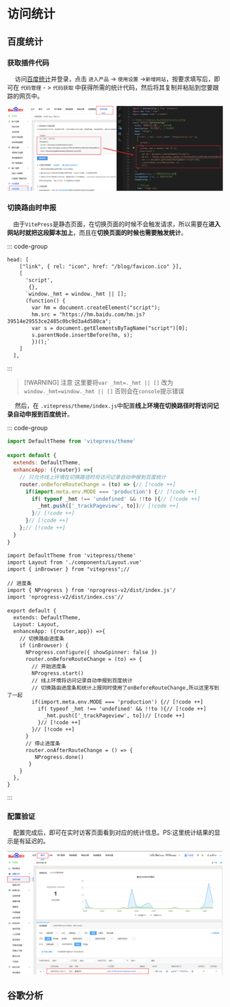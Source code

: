 # 访问统计

## 百度统计

### 获取插件代码

​	　访问[百度统计](https://tongji.baidu.com/web5/10000673844/welcome/login)并登录，点击 `进入产品` -> `使用设置` ->`新增网站`，按要求填写后，即可在 `代码管理` - > `代码获取` 中获得所需的统计代码，然后将其复制并粘贴到您要跟踪的网页中。

![image-20250302145702439](./images/image-20250302145702439.png)



### 切换路由时申报

​	　由于`VitePress`是静态页面，在切换页面的时候不会触发请求，所以需要在**进入网站时就把这段脚本加上**，而且在**切换页面的时候也需要触发统计**。

::: code-group

```js{3-13} [.vitepress/config.ts]
head: [
    ["link", { rel: "icon", href: "/blog/favicon.ico" }],
    [
      'script',
       {},
      `window._hmt = window._hmt || [];
      (function() { 
        var hm = document.createElement("script"); 
        hm.src = "https://hm.baidu.com/hm.js?39514e29553ce2485c0bc9d3a4d580ca";
        var s = document.getElementsByTagName("script")[0]; 
        s.parentNode.insertBefore(hm, s);
        })();`
    ]
  ],
```

:::

> [!WARNING] 注意
> 这里要将`var _hmt=._hmt || []` 改为 `window._hmt=window._hmt || []` 否则会在`console`提示错误

​	　然后，在 `.vitepress/theme/index.js`中配置**线上环境在切换路径时将访问记录自动申报到百度统计**。

::: code-group

```js [.vitepress/theme/index.js]
import DefaultTheme from 'vitepress/theme'

export default {
  extends: DefaultTheme,
  enhanceApp: ({router}) =>{
    // 只允许线上环境在切换路径时将访问记录自动申报到百度统计
    router.onBeforeRouteChange = (to) => {// [!code ++]
      if(import.meta.env.MODE === 'production') {// [!code ++]
        if( typeof _hmt !== 'undefined' && !!to ){// [!code ++]
          _hmt.push(['_trackPageview', to])// [!code ++]
        }// [!code ++]
      }// [!code ++]
    };// [!code ++]
  }
}
```



```js[参考写法]
import DefaultTheme from 'vitepress/theme'
import Layout from './components/Layout.vue'
import { inBrowser } from "vitepress";//

// 进度条
import { NProgress } from 'nprogress-v2/dist/index.js'/
import 'nprogress-v2/dist/index.css'// 

export default {
  extends: DefaultTheme,
  Layout: Layout,
  enhanceApp: ({router,app}) =>{
    // 切换路由进度条
    if (inBrowser) {
      NProgress.configure({ showSpinner: false }) 
      router.onBeforeRouteChange = (to) => {
        // 开始进度条
        NProgress.start()
        // 线上环境将访问记录自动申报到百度统计
        // 切换路由进度条和统计上报同时使用了onBeforeRouteChange,所以这里写到了一起
        if(import.meta.env.MODE === 'production') {// [!code ++]
          if( typeof _hmt !== 'undefined' && !!to ){// [!code ++]
            _hmt.push(['_trackPageview', to])// [!code ++]
          }// [!code ++]
        }// [!code ++]
      }
      // 停止进度条
      router.onAfterRouteChange = () => {
         NProgress.done() 
       }
    }
  },
}
```



:::

### 配置验证

​	　配置完成后，即可在实时访客页面看到对应的统计信息。PS:这里统计结果的显示是有延迟的。

![image-20250302153246683](./images/image-20250302153246683.png)



## 谷歌分析